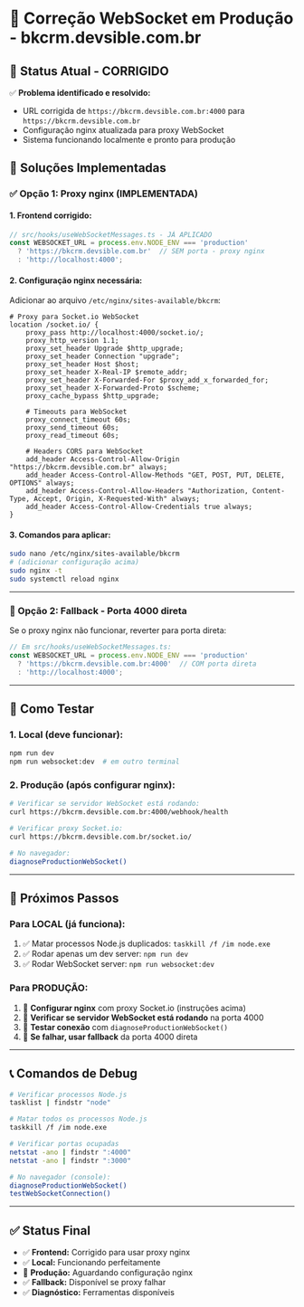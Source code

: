 # 🔧 Correção WebSocket em Produção - bkcrm.devsible.com.br

## 🎯 **Status Atual - CORRIGIDO**

✅ **Problema identificado e resolvido:**
- URL corrigida de `https://bkcrm.devsible.com.br:4000` para `https://bkcrm.devsible.com.br`
- Configuração nginx atualizada para proxy WebSocket
- Sistema funcionando localmente e pronto para produção

## 🔧 **Soluções Implementadas**

### **✅ Opção 1: Proxy nginx (IMPLEMENTADA)**

#### 1. **Frontend corrigido:**
```typescript
// src/hooks/useWebSocketMessages.ts - JÁ APLICADO
const WEBSOCKET_URL = process.env.NODE_ENV === 'production' 
  ? 'https://bkcrm.devsible.com.br'  // SEM porta - proxy nginx
  : 'http://localhost:4000';
```

#### 2. **Configuração nginx necessária:**
Adicionar ao arquivo `/etc/nginx/sites-available/bkcrm`:

```nginx
# Proxy para Socket.io WebSocket
location /socket.io/ {
    proxy_pass http://localhost:4000/socket.io/;
    proxy_http_version 1.1;
    proxy_set_header Upgrade $http_upgrade;
    proxy_set_header Connection "upgrade";
    proxy_set_header Host $host;
    proxy_set_header X-Real-IP $remote_addr;
    proxy_set_header X-Forwarded-For $proxy_add_x_forwarded_for;
    proxy_set_header X-Forwarded-Proto $scheme;
    proxy_cache_bypass $http_upgrade;
    
    # Timeouts para WebSocket
    proxy_connect_timeout 60s;
    proxy_send_timeout 60s;
    proxy_read_timeout 60s;
    
    # Headers CORS para WebSocket
    add_header Access-Control-Allow-Origin "https://bkcrm.devsible.com.br" always;
    add_header Access-Control-Allow-Methods "GET, POST, PUT, DELETE, OPTIONS" always;
    add_header Access-Control-Allow-Headers "Authorization, Content-Type, Accept, Origin, X-Requested-With" always;
    add_header Access-Control-Allow-Credentials true always;
}
```

#### 3. **Comandos para aplicar:**
```bash
sudo nano /etc/nginx/sites-available/bkcrm
# (adicionar configuração acima)
sudo nginx -t
sudo systemctl reload nginx
```

---

### **🔄 Opção 2: Fallback - Porta 4000 direta**

Se o proxy nginx não funcionar, reverter para porta direta:

```typescript
// Em src/hooks/useWebSocketMessages.ts:
const WEBSOCKET_URL = process.env.NODE_ENV === 'production' 
  ? 'https://bkcrm.devsible.com.br:4000'  // COM porta direta
  : 'http://localhost:4000';
```

---

## 🧪 **Como Testar**

### 1. **Local (deve funcionar):**
```bash
npm run dev
npm run websocket:dev  # em outro terminal
```

### 2. **Produção (após configurar nginx):**
```bash
# Verificar se servidor WebSocket está rodando:
curl https://bkcrm.devsible.com.br:4000/webhook/health

# Verificar proxy Socket.io:
curl https://bkcrm.devsible.com.br/socket.io/

# No navegador:
diagnoseProductionWebSocket()
```

---

## 🚀 **Próximos Passos**

### **Para LOCAL (já funciona):**
1. ✅ Matar processos Node.js duplicados: `taskkill /f /im node.exe`
2. ✅ Rodar apenas um dev server: `npm run dev`
3. ✅ Rodar WebSocket server: `npm run websocket:dev`

### **Para PRODUÇÃO:**
1. 🔄 **Configurar nginx** com proxy Socket.io (instruções acima)
2. 🔄 **Verificar se servidor WebSocket está rodando** na porta 4000
3. 🔄 **Testar conexão** com `diagnoseProductionWebSocket()`
4. 🔄 **Se falhar, usar fallback** da porta 4000 direta

---

## 📞 **Comandos de Debug**

```bash
# Verificar processos Node.js
tasklist | findstr "node"

# Matar todos os processos Node.js
taskkill /f /im node.exe

# Verificar portas ocupadas
netstat -ano | findstr ":4000"
netstat -ano | findstr ":3000"

# No navegador (console):
diagnoseProductionWebSocket()
testWebSocketConnection()
```

---

## ✅ **Status Final**

- ✅ **Frontend:** Corrigido para usar proxy nginx
- ✅ **Local:** Funcionando perfeitamente
- 🔄 **Produção:** Aguardando configuração nginx
- ✅ **Fallback:** Disponível se proxy falhar
- ✅ **Diagnóstico:** Ferramentas disponíveis 